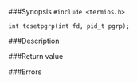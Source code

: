 ###Synopsis
`#include <termios.h>`

`int tcsetpgrp(int fd, pid_t pgrp);`

###Description

###Return value

###Errors
